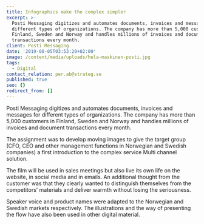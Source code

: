 ```yaml
---
title: Infographics make the complex simpler
excerpt: >-
  Posti Messaging digitizes and automates documents, invoices and messages for
  different types of organizations. The company has more than 5,000 customers in
  Finland, Sweden and Norway and handles millions of invoices and document
  transactions every month.
client: Posti Messaging
date: '2019-08-05T03:53:20+02:00'
image: /content/media/uploads/hela-maskinen-posti.jpg
tags:
  - Digital
contact_relation: per.ab@strateg.se
published: true
seo: {}
redirect_from: []
---
```

Posti Messaging digitizes and automates documents, invoices and messages for different types of organizations. The company has more than 5,000 customers in Finland, Sweden and Norway and handles millions of invoices and document transactions every month.



The assignment was to develop moving images to give the target group (CFO, CEO and other management functions in Norwegian and Swedish companies) a first introduction to the complex service Multi channel solution.



The film will be used in sales meetings but also live its own life on the website, in social media and in emails. An additional thought from the customer was that they clearly wanted to distinguish themselves from the competitors’ materials and deliver warmth without losing the seriousness. 



Speaker voice and product names were adapted to the Norwegian and Swedish markets respectively. The illustrations and the way of presenting the flow have also been used in other digital material.
